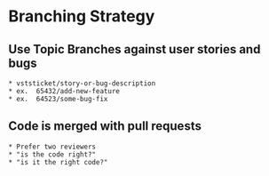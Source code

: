 # Branching Strategy
## Use Topic Branches against user stories and bugs
    * vststicket/story-or-bug-description
    * ex.  65432/add-new-feature
    * ex.  64523/some-bug-fix
##  Code is merged with pull requests
    * Prefer two reviewers
    * "is the code right?"
    * "is it the right code?"
